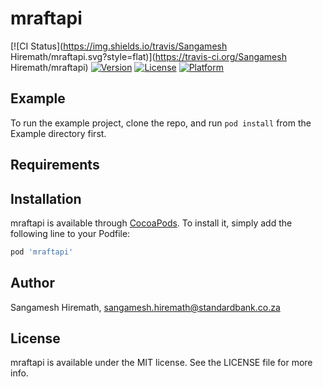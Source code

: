 # mraftapi

[![CI Status](https://img.shields.io/travis/Sangamesh Hiremath/mraftapi.svg?style=flat)](https://travis-ci.org/Sangamesh Hiremath/mraftapi)
[![Version](https://img.shields.io/cocoapods/v/mraftapi.svg?style=flat)](https://cocoapods.org/pods/mraftapi)
[![License](https://img.shields.io/cocoapods/l/mraftapi.svg?style=flat)](https://cocoapods.org/pods/mraftapi)
[![Platform](https://img.shields.io/cocoapods/p/mraftapi.svg?style=flat)](https://cocoapods.org/pods/mraftapi)

## Example

To run the example project, clone the repo, and run `pod install` from the Example directory first.

## Requirements

## Installation

mraftapi is available through [CocoaPods](https://cocoapods.org). To install
it, simply add the following line to your Podfile:

```ruby
pod 'mraftapi'
```

## Author

Sangamesh Hiremath, sangamesh.hiremath@standardbank.co.za

## License

mraftapi is available under the MIT license. See the LICENSE file for more info.
